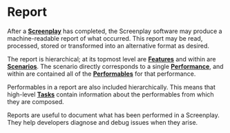 # Report

After a **[Screenplay]** has completed, the Screenplay software may produce a machine-readable report of what occurred.
This report may be read, processed, stored or transformed into an alternative format as desired.

The report is hierarchical; at its topmost level are **[Features]** and within are **[Scenarios]**.
The scenario directly corresponds to a single **[Performance]**, and within are contained all of the **[Performables]** for that performance.

Performables in a report are also included hierarchically. This means that high-level **[Tasks]** contain information about the performables from which they are composed.

Reports are useful to document what has been performed in a Screenplay.
They help developers diagnose and debug issues when they arise.

[Screenplay]: xref:CSF.Screenplay.Screenplay
[Features]: Feature.md
[Scenarios]: Scenario.md
[Performance]: xref:CSF.Screenplay.Performance
[Performables]: Performable.md
[Tasks]: Task.md